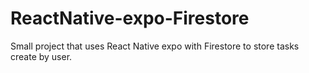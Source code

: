 # ReactNative-expo-Firestore
Small project that uses React Native expo with Firestore to store tasks create by user.
